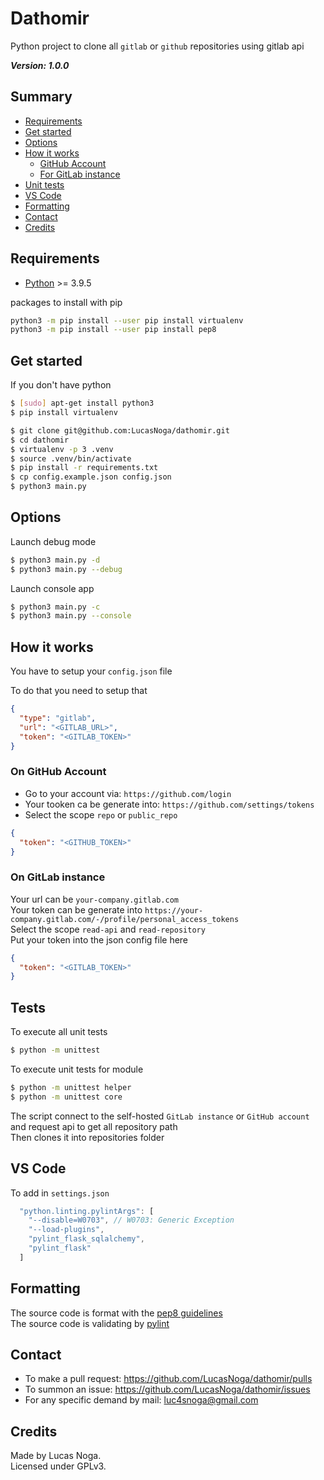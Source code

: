 # Dathomir

Python project to clone all `gitlab` or `github` repositories using gitlab api

**_Version: 1.0.0_**

## Summary

- [Requirements](#requirements)
- [Get started](#get-started)
- [Options](#options)
- [How it works](#how-it-works)
  - [GitHub Account](#on-github-account)
  - [For GitLab instance](#on-gitlab-instance)
- [Unit tests](#tests)
- [VS Code](#vs-code)
- [Formatting](#formatting)
- [Contact](#formatting)
- [Credits](#credits)

## Requirements

- [Python](https://www.python.org/) >= 3.9.5

packages to install with pip

```bash
python3 -m pip install --user pip install virtualenv
python3 -m pip install --user pip install pep8
```

## Get started

If you don't have python

```bash
$ [sudo] apt-get install python3
$ pip install virtualenv
```

```bash
$ git clone git@github.com:LucasNoga/dathomir.git
$ cd dathomir
$ virtualenv -p 3 .venv
$ source .venv/bin/activate
$ pip install -r requirements.txt
$ cp config.example.json config.json
$ python3 main.py
```

## Options

Launch debug mode

```bash
$ python3 main.py -d
$ python3 main.py --debug
```

Launch console app

```bash
$ python3 main.py -c
$ python3 main.py --console
```

## How it works

You have to setup your `config.json` file

To do that you need to setup that

```json
{
  "type": "gitlab",
  "url": "<GITLAB_URL>",
  "token": "<GITLAB_TOKEN>"
}
```

### On GitHub Account

- Go to your account via: `https://github.com/login`
- Your tooken ca be generate into: `https://github.com/settings/tokens`
- Select the scope `repo` or `public_repo`

```json
{
  "token": "<GITHUB_TOKEN>"
}
```

### On GitLab instance

Your url can be `your-company.gitlab.com`  
Your token can be generate into `https://your-company.gitlab.com/-/profile/personal_access_tokens`  
Select the scope `read-api` and `read-repository`  
Put your token into the json config file here

```json
{
  "token": "<GITLAB_TOKEN>"
}
```

## Tests

To execute all unit tests

```bash
$ python -m unittest
```

To execute unit tests for module

```bash
$ python -m unittest helper
$ python -m unittest core
```

The script connect to the self-hosted `GitLab instance` or `GitHub account` and request api
to get all repository path  
Then clones it into repositories folder

## VS Code

To add in `settings.json`

```js
  "python.linting.pylintArgs": [
    "--disable=W0703", // W0703: Generic Exception
    "--load-plugins",
    "pylint_flask_sqlalchemy",
    "pylint_flask"
  ]
```

## Formatting

The source code is format with the [pep8 guidelines](https://peps.python.org/pep-0008/)  
The source code is validating by [pylint](https://pylint.pycqa.org/en/latest/)

## Contact

- To make a pull request: https://github.com/LucasNoga/dathomir/pulls
- To summon an issue: https://github.com/LucasNoga/dathomir/issues
- For any specific demand by mail: [luc4snoga@gmail.com](mailto:luc4snoga@gmail.com?subject=[GitHub]%20Dathomir%20Project)

## Credits

Made by Lucas Noga.  
Licensed under GPLv3.
